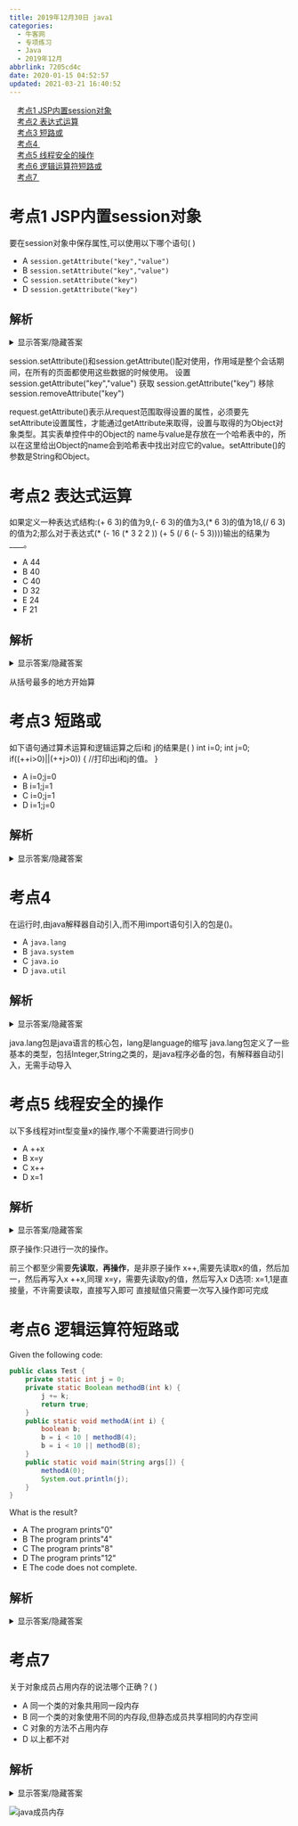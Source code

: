 ```yaml
---
title: 2019年12月30日 java1
categories: 
  - 牛客网
  - 专项练习
  - Java
  - 2019年12月
abbrlink: 7205cd4c
date: 2020-01-15 04:52:57
updated: 2021-03-21 16:40:52
---
```

<div id='my_toc'><a href="/exam/7205cd4c/#考点1-JSP内置session对象" class="header_1">考点1 JSP内置session对象</a>&nbsp;<br><a href="/exam/7205cd4c/#考点2-表达式运算" class="header_1">考点2 表达式运算</a>&nbsp;<br><a href="/exam/7205cd4c/#考点3-短路或" class="header_1">考点3 短路或</a>&nbsp;<br><a href="/exam/7205cd4c/#考点4" class="header_1">考点4 </a>&nbsp;<br><a href="/exam/7205cd4c/#考点5-线程安全的操作" class="header_1">考点5 线程安全的操作</a>&nbsp;<br><a href="/exam/7205cd4c/#考点6-逻辑运算符短路或" class="header_1">考点6 逻辑运算符短路或</a>&nbsp;<br><a href="/exam/7205cd4c/#考点7" class="header_1">考点7 </a>&nbsp;<br></div>
<style>.header_1{margin-left: 1em;}.header_2{margin-left: 2em;}.header_3{margin-left: 3em;}.header_4{margin-left: 4em;}.header_5{margin-left: 5em;}.header_6{margin-left: 6em;}</style>
<!--more-->
<script>if (navigator.platform.search('arm')==-1){document.getElementById('my_toc').style.display = 'none';}var e,p = document.getElementsByTagName('p');while (p.length>0) {e = p[0];e.parentElement.removeChild(e);}</script>

<!--end-->

# 考点1 JSP内置session对象
要在session对象中保存属性,可以使用以下哪个语句(      )
- A `session.getAttribute("key","value")`
- B `session.setAttribute("key","value")`
- C `session.setAttribute("key")`
- D `session.getAttribute("key")`

## 解析
<details><summary>显示答案/隐藏答案</summary>正确答案: B</details>

session.setAttribute()和session.getAttribute()配对使用，作用域是整个会话期间，在所有的页面都使用这些数据的时候使用。
设置
session.getAttribute("key","value")
获取
session.getAttribute("key")
移除
session.removeAttribute("key")

request.getAttribute()表示从request范围取得设置的属性，必须要先setAttribute设置属性，才能通过getAttribute来取得，设置与取得的为Object对象类型。其实表单控件中的Object的 name与value是存放在一个哈希表中的，所以在这里给出Object的name会到哈希表中找出对应它的value。setAttribute()的参数是String和Object。

# 考点2 表达式运算
如果定义一种表达式结构:(+ 6 3)的值为9,(- 6 3)的值为3,(* 6 3)的值为18,(/ 6 3)的值为2;那么对于表达式(* (- 16 (* 3 2 2 )) (+ 5 (/ 6 (- 5 3))))输出的结果为____。
- A 44
- B 40
- C 40
- D 32
- E 24
- F 21

## 解析
<details><summary>显示答案/隐藏答案</summary>正确答案: D</details>

从括号最多的地方开始算

# 考点3 短路或
如下语句通过算术运算和逻辑运算之后i和 j的结果是( ) 
int i=0;
int j=0;
if((++i>0)||(++j>0))
{
//打印出i和j的值。
}
- A i=0;j=0
- B i=1;j=1
- C i=0;j=1
- D i=1;j=0

## 解析
<details><summary>显示答案/隐藏答案</summary>正确答案: D</details>


# 考点4 
在运行时,由java解释器自动引入,而不用import语句引入的包是()。
- A `java.lang`
- B `java.system`
- C `java.io`
- D `java.util`

## 解析
<details><summary>显示答案/隐藏答案</summary>正确答案: A</details>

java.lang包是java语言的核心包，lang是language的缩写
java.lang包定义了一些基本的类型，包括Integer,String之类的，是java程序必备的包，有解释器自动引入，无需手动导入


# 考点5 线程安全的操作
以下多线程对int型变量x的操作,哪个不需要进行同步()
- A ++x
- B x=y
- C x++
- D x=1

## 解析
<details><summary>显示答案/隐藏答案</summary>正确答案: D</details>

原子操作:只进行一次的操作。

前三个都至少需要**先读取**，**再操作**，是非原子操作
x++,需要先读取x的值，然后加一，然后再写入x
++x,同理
x=y，需要先读取y的值，然后写入x
D选项:
x=1,1是直接量，不许需要读取，直接写入即可
直接赋值只需要一次写入操作即可完成


# 考点6 逻辑运算符短路或
Given the following code:
```java
public class Test {
    private static int j = 0;
    private static Boolean methodB(int k) {
        j += k;
        return true;
    }
    public static void methodA(int i) {
        boolean b;
        b = i < 10 | methodB(4);
        b = i < 10 || methodB(8);
    }
    public static void main(String args[]) {
        methodA(0);
        System.out.println(j);
    }
}
```
What is the result?
- A The program prints"0"
- B The program prints"4"
- C The program prints"8"
- D The program prints"12"
- E The code does not complete.

## 解析
<details><summary>显示答案/隐藏答案</summary>正确答案: B</details>


# 考点7 
关于对象成员占用内存的说法哪个正确？( )
- A 同一个类的对象共用同一段内存
- B 同一个类的对象使用不同的内存段,但静态成员共享相同的内存空间
- C 对象的方法不占用内存
- D 以上都不对

## 解析
<details><summary>显示答案/隐藏答案</summary>正确答案: B</details>

![java成员内存](https://uploadfiles.nowcoder.com/images/20170928/6947119_1506597426551_C616C50E6EC7C120A5C060F65822D6FA)
